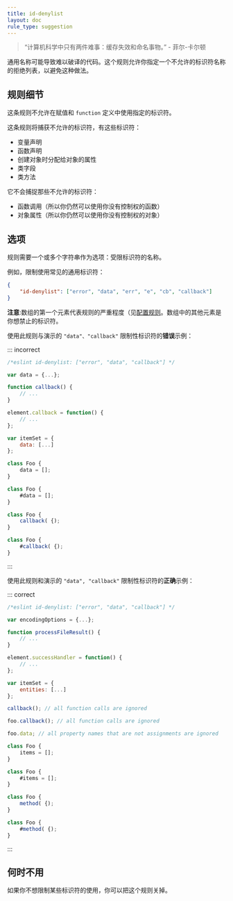 ```yaml
---
title: id-denylist
layout: doc
rule_type: suggestion
---
```


> “计算机科学中只有两件难事：缓存失效和命名事物。” - 菲尔-卡尔顿

通用名称可能导致难以破译的代码。这个规则允许你指定一个不允许的标识符名称的拒绝列表，以避免这种做法。

## 规则细节

这条规则不允许在赋值和 `function` 定义中使用指定的标识符。

这条规则将捕获不允许的标识符，有这些标识符：

* 变量声明
* 函数声明
* 创建对象时分配给对象的属性
* 类字段
* 类方法

它不会捕捉那些不允许的标识符：

* 函数调用（所以你仍然可以使用你没有控制权的函数）
* 对象属性（所以你仍然可以使用你没有控制权的对象）

## 选项

规则需要一个或多个字符串作为选项：受限标识符的名称。

例如，限制使用常见的通用标识符：

```json
{
    "id-denylist": ["error", "data", "err", "e", "cb", "callback"]
}
```

**注意**:数组的第一个元素代表规则的严重程度（见[配置规则](/docs/latest/user-guide/configuring/rules)。数组中的其他元素是你想禁止的标识符。

使用此规则与演示的 `"data"、"callback"` 限制性标识符的**错误**示例：

::: incorrect

```js
/*eslint id-denylist: ["error", "data", "callback"] */

var data = {...};

function callback() {
    // ...
}

element.callback = function() {
    // ...
};

var itemSet = {
    data: [...]
};

class Foo {
    data = [];
}

class Foo {
    #data = [];
}

class Foo {
    callback( {);
}

class Foo {
    #callback( {);
}
```

:::

使用此规则和演示的 `"data", "callback"` 限制性标识符的**正确**示例：

::: correct

```js
/*eslint id-denylist: ["error", "data", "callback"] */

var encodingOptions = {...};

function processFileResult() {
    // ...
}

element.successHandler = function() {
    // ...
};

var itemSet = {
    entities: [...]
};

callback(); // all function calls are ignored

foo.callback(); // all function calls are ignored

foo.data; // all property names that are not assignments are ignored

class Foo {
    items = [];
}

class Foo {
    #items = [];
}

class Foo {
    method( {);
}

class Foo {
    #method( {);
}
```

:::

## 何时不用

如果你不想限制某些标识符的使用，你可以把这个规则关掉。
